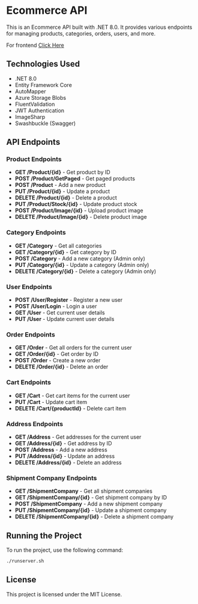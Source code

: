 # Ecommerce API

This is an Ecommerce API built with .NET 8.0. It provides various endpoints for managing products, categories, orders, users, and more.

For frontend [Click Here](https://github.com/Kuuw/ecommerceFE)

## Technologies Used

- .NET 8.0
- Entity Framework Core
- AutoMapper
- Azure Storage Blobs
- FluentValidation
- JWT Authentication
- ImageSharp
- Swashbuckle (Swagger)

## API Endpoints

### Product Endpoints

- **GET /Product/{id}** - Get product by ID
- **POST /Product/GetPaged** - Get paged products
- **POST /Product** - Add a new product
- **PUT /Product/{id}** - Update a product
- **DELETE /Product/{id}** - Delete a product
- **PUT /Product/Stock/{id}** - Update product stock
- **POST /Product/Image/{id}** - Upload product image
- **DELETE /Product/Image/{id}** - Delete product image

### Category Endpoints

- **GET /Category** - Get all categories
- **GET /Category/{id}** - Get category by ID
- **POST /Category** - Add a new category (Admin only)
- **PUT /Category/{id}** - Update a category (Admin only)
- **DELETE /Category/{id}** - Delete a category (Admin only)

### User Endpoints

- **POST /User/Register** - Register a new user
- **POST /User/Login** - Login a user
- **GET /User** - Get current user details
- **PUT /User** - Update current user details

### Order Endpoints

- **GET /Order** - Get all orders for the current user
- **GET /Order/{id}** - Get order by ID
- **POST /Order** - Create a new order
- **DELETE /Order/{id}** - Delete an order

### Cart Endpoints

- **GET /Cart** - Get cart items for the current user
- **PUT /Cart** - Update cart item
- **DELETE /Cart/{productId}** - Delete cart item

### Address Endpoints

- **GET /Address** - Get addresses for the current user
- **GET /Address/{id}** - Get address by ID
- **POST /Address** - Add a new address
- **PUT /Address/{id}** - Update an address
- **DELETE /Address/{id}** - Delete an address

### Shipment Company Endpoints

- **GET /ShipmentCompany** - Get all shipment companies
- **GET /ShipmentCompany/{id}** - Get shipment company by ID
- **POST /ShipmentCompany** - Add a new shipment company
- **PUT /ShipmentCompany/{id}** - Update a shipment company
- **DELETE /ShipmentCompany/{id}** - Delete a shipment company

## Running the Project

To run the project, use the following command:

```sh
./runserver.sh
```

## License

This project is licensed under the MIT License.